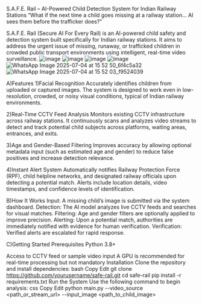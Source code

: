 S.A.F.E. Rail – AI-Powered Child Detection System for Indian Railway Stations
“What if the next time a child goes missing at a railway station... AI sees them before the trafficker does?”

S.A.F.E. Rail (Secure AI For Every Rail) is an AI-powered child safety and detection system built specifically for Indian railway stations. It aims to address the urgent issue of missing, runaway, or trafficked children in crowded public transport environments using intelligent, real-time video surveillance.
![image](https://github.com/user-attachments/assets/885bf55d-35d6-411a-911f-e3f620b5b081)
![image](https://github.com/user-attachments/assets/fa5e096e-8e09-4fcc-bd70-bb2a2079326c)
![image](https://github.com/user-attachments/assets/800ee19f-d55e-4968-a9d9-673db30d5378)
![image](https://github.com/user-attachments/assets/712f08d8-2bd9-48b7-9eb0-24db672afeb0)
![WhatsApp Image 2025-07-04 at 15 52 50_6f4c5a32](https://github.com/user-attachments/assets/83d04c82-0a20-4906-a55d-c86dd7632800)
![WhatsApp Image 2025-07-04 at 15 52 03_f9524039](https://github.com/user-attachments/assets/4db1e259-feaa-4798-a141-771f51bd68b4)

A)Features
1)Facial Recognition
Accurately identifies children from uploaded or captured images. The system is designed to work even in low-resolution, crowded, or noisy visual conditions, typical of Indian railway environments.

2)Real-Time CCTV Feed Analysis
Monitors existing CCTV infrastructure across railway stations. It continuously scans and analyzes video streams to detect and track potential child subjects across platforms, waiting areas, entrances, and exits.

3)Age and Gender-Based Filtering
Improves accuracy by allowing optional metadata input (such as estimated age and gender) to reduce false positives and increase detection relevance.

4)Instant Alert System
Automatically notifies Railway Protection Force (RPF), child helpline networks, and designated railway officials upon detecting a potential match. Alerts include location details, video timestamps, and confidence levels of identification.

B)How It Works
Input: A missing child’s image is submitted via the system dashboard.
Detection: The AI model analyzes live CCTV feeds and searches for visual matches.
Filtering: Age and gender filters are optionally applied to improve precision.
Alerting: Upon a potential match, authorities are immediately notified with evidence for human verification.
Verification: Verified alerts are escalated for rapid response.

C)Getting Started
Prerequisites
Python 3.8+

Access to CCTV feed or sample video input
A GPU is recommended for real-time processing but not mandatory
Installation
Clone the repository and install dependencies:
bash
Copy
Edit
git clone https://github.com/yourusername/safe-rail.git
cd safe-rail
pip install -r requirements.txt
Run the System
Use the following command to begin analysis:
css
Copy
Edit
python main.py --video_source <path_or_stream_url> --input_image <path_to_child_image>
